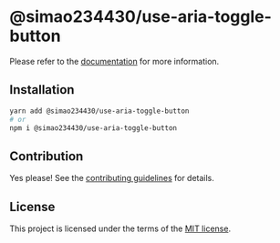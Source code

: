 # @simao234430/use-aria-toggle-button



Please refer to the [documentation](https://YooUI.org/docs/components/use-aria-toggle-button) for more information.

## Installation

```sh
yarn add @simao234430/use-aria-toggle-button
# or
npm i @simao234430/use-aria-toggle-button
```

## Contribution

Yes please! See the
[contributing guidelines](https://github.com/xiaosimao123/yooui/blob/master/CONTRIBUTING.md)
for details.

## License

This project is licensed under the terms of the
[MIT license](https://github.com/xiaosimao123/yooui/blob/master/LICENSE).
